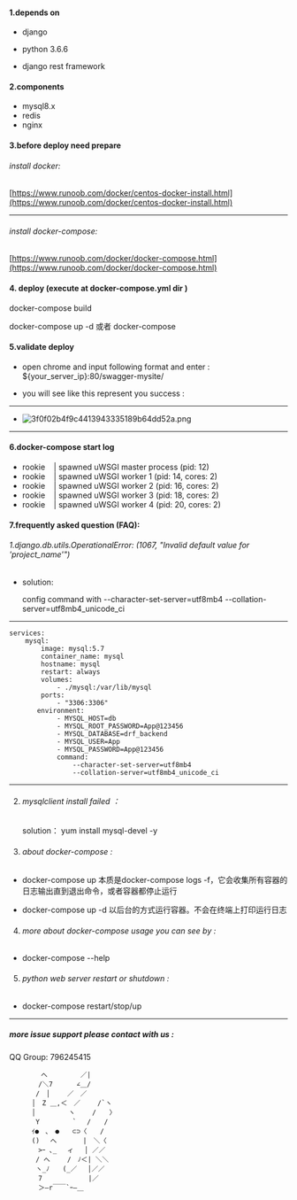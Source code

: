 #### 1.depends on

* django

* python  3.6.6

* django rest framework


#### 2.components
* mysql8.x
* redis
* nginx
#### 3.before deploy  need prepare
###### install docker:
[https://www.runoob.com/docker/centos-docker-install.html](https://www.runoob.com/docker/centos-docker-install.html)


* * *
###### install docker-compose:
[https://www.runoob.com/docker/docker-compose.html](https://www.runoob.com/docker/docker-compose.html)


#### 4. deploy (execute  at docker-compose.yml dir )
docker-compose build

docker-compose up -d 或者 docker-compose

#### 5.validate deploy
* open chrome and input following format and enter :
 ${your_server_ip}:80/swagger-mysite/

* you will see like this represent you success :

* * *

* ![3f0f02b4f9c4413943335189b64dd52a.png](en-resource://database/605:1)


* * *
#### 6.docker-compose start log

* rookie    | spawned uWSGI master process (pid: 12)
* rookie    | spawned uWSGI worker 1 (pid: 14, cores: 2)
* rookie    | spawned uWSGI worker 2 (pid: 16, cores: 2)
* rookie    | spawned uWSGI worker 3 (pid: 18, cores: 2)
* rookie    | spawned uWSGI worker 4 (pid: 20, cores: 2)
#### 7.frequently asked question (FAQ):
###### 1.django.db.utils.OperationalError: (1067, "Invalid default value for 'project_name'")



*  solution:

     config command with --character-set-server=utf8mb4 --collation-server=utf8mb4_unicode_ci


* * *



    services: 
        mysql:   
            image: mysql:5.7   
            container_name: mysql  
            hostname: mysql   
            restart: always   
            volumes:     
                - ./mysql:/var/lib/mysql 
            ports:     
                - "3306:3306"   
           environment:     
                - MYSQL_HOST=db     
                - MYSQL_ROOT_PASSWORD=App@123456     
                - MYSQL_DATABASE=drf_backend     
                - MYSQL_USER=App     
                - MYSQL_PASSWORD=App@123456   
                command:
                    --character-set-server=utf8mb4
                    --collation-server=utf8mb4_unicode_ci


* * *





2. ###### mysqlclient  install failed ：
    solution： yum install mysql-devel -y

3. ###### about docker-compose :

* docker-compose up 本质是docker-compose logs -f，它会收集所有容器的日志输出直到退出命令，或者容器都停止运行

* docker-compose up -d 以后台的方式运行容器。不会在终端上打印运行日志



4. ###### more about docker-compose usage you can see by :



*    docker-compose --help






5. ###### python web server restart or shutdown :
* docker-compose restart/stop/up

* * *
#####  more issue support please contact with  us :
QQ Group: 796245415

            へ　　　　　／|
        　　/＼7　　　 ∠＿/
        　 /　│　　 ／　／
        　│　Z ＿,＜　／　　 /`ヽ
        　│　　　　　ヽ　　 /　　〉
        　 Y　　　　　`　 /　　/
        　ｲ●　､　●　　⊂⊃〈　　/
        　()　 へ　　　　|　＼〈
        　　>ｰ ､_　 ィ　 │ ／／
        　 / へ　　 /　ﾉ＜| ＼＼
        　 ヽ_ﾉ　　(_／　 │／／
        　　7　　　　　　　|／
        　　＞―r￣￣`ｰ―＿























